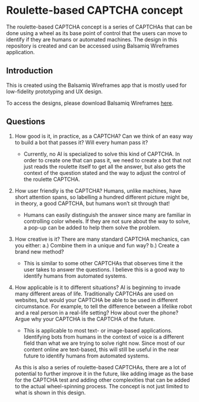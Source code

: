 # Roulette-based CAPTCHA concept
The roulette-based CAPTCHA concept is a series of CAPTCHAs that can be done using a wheel as its base point of control that the users can move to identify if they are humans or automated machines. The design in this repository is created and can be accessed using Balsamiq Wireframes application.

## Introduction
This is created using the Balsamiq Wireframes app that is mostly used for low-fidelity prototyping and UX design.

To access the designs, please download Balsamiq Wireframes [here](https://balsamiq.com/wireframes/desktop/).

## Questions
1.  How good is it, in practice, as a CAPTCHA? Can we think of an easy way to build a bot that passes it? Will every human pass it?

    - Currently, no AI is specialized to solve this kind of CAPTCHA. In order to create one that can pass it, we need to create a bot that not just reads the roulette itself to get all the answer, but also gets the context of the question stated and the way to adjust the control of the roulette CAPTCHA.
    

2.  How user friendly is the CAPTCHA? Humans, unlike machines, have short attention spans, so labelling a hundred different picture might be, in theory, a good CAPTCHA, but humans won’t sit through that!

    - Humans can easily distinguish the answer since many are familiar in controlling color wheels. If they are not sure about the way to solve, a pop-up can be added to help them solve the problem.
    
  
3. How creative is it? There are many standard CAPTCHA mechanics, can you either:
	 a.) Combine them in a unique and fun way? b.) Create a brand new method?
     
     - This is similar to some other CAPTCHAs that observes time it the user takes to answer the questions. I believe this is a good way to identify humans from automated systems.
    

4.  How applicable is it to different situations? AI is beginning to invade many different areas of life. Traditionally CAPTCHAs are used on websites, but would your CAPTCHA be able to be used in different circumstance. For example, to tell the difference between a lifelike robot and a real person in a real-life setting? How about over the phone? Argue why your CAPTCHA is the CAPTCHA of the future.

    - This is applicable to most text- or image-based applications. Identifying bots from humans in the context of voice is a different field than what we are trying to solve right now. Since most of our content online are text-based, this will still be useful in the near future to identify humans from automated systems.
    
    As this is also a series of roulette-based CAPTCHAs, there are a lot of potential to further improve it in the future, like adding image as the base for the CAPTCHA test and adding other complexities that can be added to the actual wheel-spinning process. The concept is not just limited to what is shown in this design.
